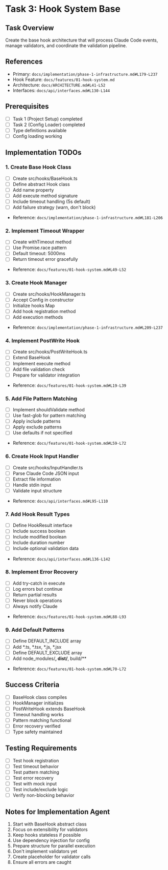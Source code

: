 # Task 3: Hook System Base

## Task Overview
Create the base hook architecture that will process Claude Code events, manage validators, and coordinate the validation pipeline.

## References
- Primary: `docs/implementation/phase-1-infrastructure.md#L179-L237`
- Hook Feature: `docs/features/01-hook-system.md`
- Architecture: `docs/ARCHITECTURE.md#L41-L52`
- Interfaces: `docs/api/interfaces.md#L130-L144`

## Prerequisites
- [ ] Task 1 (Project Setup) completed
- [ ] Task 2 (Config Loader) completed
- [ ] Type definitions available
- [ ] Config loading working

## Implementation TODOs

### 1. Create Base Hook Class
- [ ] Create src/hooks/BaseHook.ts
- [ ] Define abstract Hook class
- [ ] Add name property
- [ ] Add execute method signature
- [ ] Include timeout handling (5s default)
- [ ] Add failure strategy (warn, don't block)
- Reference: `docs/implementation/phase-1-infrastructure.md#L181-L206`

### 2. Implement Timeout Wrapper
- [ ] Create withTimeout method
- [ ] Use Promise.race pattern
- [ ] Default timeout: 5000ms
- [ ] Return timeout error gracefully
- Reference: `docs/features/01-hook-system.md#L49-L52`

### 3. Create Hook Manager
- [ ] Create src/hooks/HookManager.ts
- [ ] Accept Config in constructor
- [ ] Initialize hooks Map
- [ ] Add hook registration method
- [ ] Add execution methods
- Reference: `docs/implementation/phase-1-infrastructure.md#L209-L237`

### 4. Implement PostWrite Hook
- [ ] Create src/hooks/PostWriteHook.ts
- [ ] Extend BaseHook
- [ ] Implement execute method
- [ ] Add file validation check
- [ ] Prepare for validator integration
- Reference: `docs/features/01-hook-system.md#L19-L39`

### 5. Add File Pattern Matching
- [ ] Implement shouldValidate method
- [ ] Use fast-glob for pattern matching
- [ ] Apply include patterns
- [ ] Apply exclude patterns
- [ ] Use defaults if not specified
- Reference: `docs/features/01-hook-system.md#L59-L72`

### 6. Create Hook Input Handler
- [ ] Create src/hooks/InputHandler.ts
- [ ] Parse Claude Code JSON input
- [ ] Extract file information
- [ ] Handle stdin input
- [ ] Validate input structure
- Reference: `docs/api/interfaces.md#L95-L110`

### 7. Add Hook Result Types
- [ ] Define HookResult interface
- [ ] Include success boolean
- [ ] Include modified boolean
- [ ] Include duration number
- [ ] Include optional validation data
- Reference: `docs/api/interfaces.md#L136-L142`

### 8. Implement Error Recovery
- [ ] Add try-catch in execute
- [ ] Log errors but continue
- [ ] Return partial results
- [ ] Never block operations
- [ ] Always notify Claude
- Reference: `docs/features/01-hook-system.md#L88-L93`

### 9. Add Default Patterns
- [ ] Define DEFAULT_INCLUDE array
- [ ] Add *.ts, *.tsx, *.js, *.jsx
- [ ] Define DEFAULT_EXCLUDE array
- [ ] Add node_modules/**, dist/**, build/**
- Reference: `docs/features/01-hook-system.md#L70-L72`

## Success Criteria
- [ ] BaseHook class compiles
- [ ] HookManager initializes
- [ ] PostWriteHook extends BaseHook
- [ ] Timeout handling works
- [ ] Pattern matching functional
- [ ] Error recovery verified
- [ ] Type safety maintained

## Testing Requirements
- [ ] Test hook registration
- [ ] Test timeout behavior
- [ ] Test pattern matching
- [ ] Test error recovery
- [ ] Test with mock input
- [ ] Test include/exclude logic
- [ ] Verify non-blocking behavior

## Notes for Implementation Agent
1. Start with BaseHook abstract class
2. Focus on extensibility for validators
3. Keep hooks stateless if possible
4. Use dependency injection for config
5. Prepare structure for parallel execution
6. Don't implement validators yet
7. Create placeholder for validator calls
8. Ensure all errors are caught